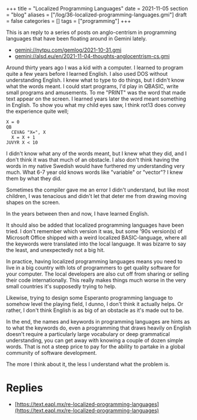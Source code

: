 +++
title = "Localized Programming Languages"
date = 2021-11-05
section = "blog"
aliases = ["/log/36-localized-programming-languages.gmi"]
draft = false
categories = []
tags = ["programming"]
+++


This is an reply to a series of posts on anglo-centrism in programming languages that have been floating around in Gemini lately.

* [gemini://nytpu.com/gemlog/2021-10-31.gmi](gemini://nytpu.com/gemlog/2021-10-31.gmi)
* [gemini://alsd.eu/en/2021-11-04-thoughts-anglocentrism-cs.gmi](gemini://alsd.eu/en/2021-11-04-thoughts-anglocentrism-cs.gmi)

Around thirty years ago I was a kid with a computer. I learned to program quite a few years before I learned English. I also used DOS without understanding English. I knew what to type to do things, but I didn't know what the words meant. I could start programs, I'd play in QBASIC, write small programs and amusements. To me "PRINT" was the word that made text appear on the screen. I learned years later the word meant something in English. To show you what my child eyes saw, I think rot13 does convey the experience quite well;

```
X = 0
QB
  CEVAG "X=", X
  X = X + 1
JUVYR X < 10
```

I didn't know what any of the words meant, but I knew what they did, and I don't think it was that much of an obstacle. I also don't think having the words in my native Swedish would have furthered my understanding very much. What 6-7 year old knows words like "variable" or "vector"? I knew them by what they did.

Sometimes the compiler gave me an error I didn't understand, but like most children, I was tenacious and didn't let that deter me from drawing moving shapes on the screen.

In the years between then and now, I have learned English.

It should also be added that localized programming languages have been tried. I don't remember which version it was, but some '90s version(s) of Microsoft Office shipped with a weird localized BASIC-language, where all the keywords were translated into the local language. It was bizarre to say the least, and unexpectedly not a big hit. 

In practice, having localized programming languages means you need to live in a big country with lots of programmers to get quality software for your computer. The local developers are also cut off from sharing or selling their code internationally. This really makes things much worse in the very small countries it's supposedly trying to help.

Likewise, trying to design some Esperanto programming language to somehow level the playing field, I dunno, I don't think it actually helps. Or rather, I don't think English is as big of an obstacle as it's made out to be.

In the end, the names and keywords in programming languages are hints as to what the keywords do, even a programming that draws heavily on English doesn't require a particularly large vocabulary or deep grammatical understanding, you can get away with knowing a couple of dozen simple words. That is not a steep price to pay for the ability to partake in a global community of software development. 

The more I think about it, the less I understand what the problem is. 


# Replies

* [https://text.eapl.mx/re-localized-programming-languages](https://text.eapl.mx/re-localized-programming-languages)


